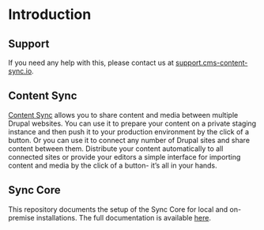 # Introduction

## Support

If you need any help with this, please contact us at [support.cms-content-sync.io](https://support.cms-content-sync.io/).

## Content Sync

[Content Sync](https://cms-content-sync.io/) allows you to share content and media between multiple Drupal websites. You can use it to prepare your content on a private staging instance and then push it to your production environment by the click of a button. Or you can use it to connect any number of Drupal sites and share content between them.
Distribute your content automatically to all connected sites or provide your editors a simple interface for importing content and media by the click of a button- it’s all in your hands.

## Sync Core

This repository documents the setup of the Sync Core for local and on-premise installations.
The full documentation is available [here](https://edgebox.github.io/sync-core-on-premise/).
